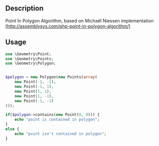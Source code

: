 Description
-----------
Point In Polygon Algorithm, based on Michaël Niessen implementation [http://assemblysys.com/php-point-in-polygon-algorithm/]

Usage
-----
```PHP
use \Geometry\Point;
use \Geometry\Points;
use \Geometry\Polygon;


$polygon = new Polygon(new Points(array(
    new Point(-1, -1),
    new Point(-1, 1),
    new Point(1, 1),
    new Point(1, -1),
    new Point(-1, -1)
)));

if($polygon->contains(new Point(0, 0))) {
    echo "point is contained in polygon";
}
else {
    echo "point isn't contained in polygon";
}
```
